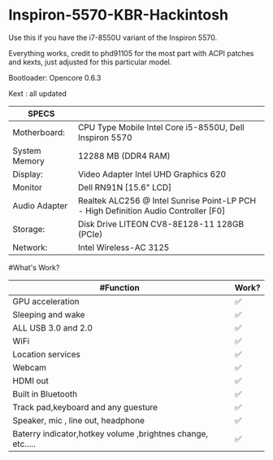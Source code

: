 # Inspiron-5570-KBR-Hackintosh
Use this if you have the i7-8550U variant of the Inspiron 5570.

Everything works, credit to phd91105 for the most part with ACPI patches and kexts, just adjusted for this particular model.

Bootloader: Opencore 0.6.3

Kext : all updated

| SPECS |   |
|---|---|
|Motherboard:|CPU Type Mobile Intel Core i5-8550U, Dell Inspiron 5570|
|System Memory| 12288 MB (DDR4 RAM)|
|Display:|Video Adapter Intel UHD Graphics 620|
|Monitor|Dell RN91N [15.6" LCD]|
|Audio Adapter| Realtek ALC256 @ Intel Sunrise Point-LP PCH - High Definition Audio Controller [F0]|
|Storage:|Disk Drive LITEON CV8-8E128-11 128GB (PCIe)|
|Network:| Intel Wireless-AC 3125|

#What's Work?

| #Function | Work? |
|---------------|-----------------------------------------------|
|  GPU acceleration| ✅ |
|  Sleeping and wake| ✅ |
|  ALL USB 3.0 and 2.0| ✅ |
|  WiFi | ✅ |
|  Location services| ✅ |
|  Webcam| ✅ |
|  HDMI out| ✅ |
|  Built in Bluetooth| ✅ |
|  Track pad,keyboard and any guesture| ✅ |
|  Speaker, mic , line out, headphone| ✅ |
|  Baterry indicator,hotkey volume ,brightnes change, etc.....| ✅ |

